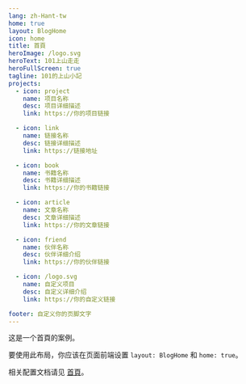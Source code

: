 ```yaml
---
lang: zh-Hant-tw
home: true
layout: BlogHome
icon: home
title: 首頁
heroImage: /logo.svg
heroText: 101上山走走
heroFullScreen: true
tagline: 101的上山小記
projects:
  - icon: project
    name: 项目名称
    desc: 项目详细描述
    link: https://你的项目链接

  - icon: link
    name: 链接名称
    desc: 链接详细描述
    link: https://链接地址

  - icon: book
    name: 书籍名称
    desc: 书籍详细描述
    link: https://你的书籍链接

  - icon: article
    name: 文章名称
    desc: 文章详细描述
    link: https://你的文章链接

  - icon: friend
    name: 伙伴名称
    desc: 伙伴详细介绍
    link: https://你的伙伴链接

  - icon: /logo.svg
    name: 自定义项目
    desc: 自定义详细介绍
    link: https://你的自定义链接

footer: 自定义你的页脚文字
---
```


这是一个首頁的案例。

要使用此布局，你应该在页面前端设置 `layout: BlogHome` 和 `home: true`。

相关配置文档请见 [首頁](https://theme-hope.vuejs.press/zh/guide/blog/home/)。
